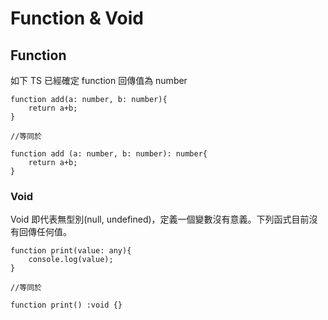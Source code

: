 # Function & Void

## Function

如下 TS 已經確定 function 回傳值為 number

```tsx
function add(a: number, b: number){
	return a+b;
}

//等同於

function add (a: number, b: number): number{
	return a+b;
}
```

### Void

Void 即代表無型別(null, undefined)，定義一個變數沒有意義。下列函式目前沒有回傳任何值。

```tsx
function print(value: any){
	console.log(value);
}

//等同於

function print() :void {}
```